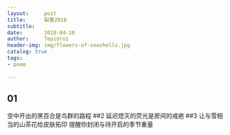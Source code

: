 ```yaml
---
layout:     post
title:      裂璺2018
subtitle:   
date:       2018-04-10
author:     Tepidrui
header-img: img/flowers-of-seashells.jpg
catalog: true
tags:
- poem
    
---
```


## 01
空中开出的黑百合是鸟群的路程 
##2
延迟熄灭的荧光是房间的戒疤
##3
让与雪相当的山茶花给皮肤拓印 提醒你封闭与待开启的季节重量 
